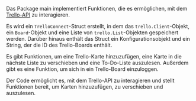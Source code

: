 
Das Package main implementiert Funktionen, die es ermöglichen, mit dem [Trello-API](https://developers.trello.com/reference) zu interagieren. 

Es wird ein `TrelloConnect`-Struct erstellt, in dem das `trello.Client`-Objekt, ein `Board`-Objekt und eine Liste von `trello.List`-Objekten gespeichert werden. Darüber hinaus enthält das Struct ein Konfigurationsobjekt und ein String, der die ID des Trello-Boards enthält. 

Es gibt Funktionen, um eine Trello-Karte hinzuzufügen, eine Karte in die nächste Liste zu verschieben und eine To-Do-Liste auszulesen. Außerdem gibt es eine Funktion, um sich in ein Trello-Board einzuloggen. 

Der Code ermöglicht es, mit dem Trello-API zu interagieren und stellt Funktionen bereit, um Karten hinzuzufügen, zu verschieben und auszulesen.